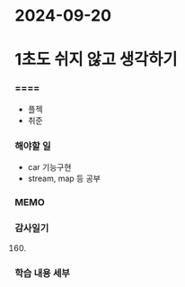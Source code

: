 # 2024-09-20

# 1초도 쉬지 않고 생각하기
### ====
- 플젝
- 취준

### 해야할 일
- car 기능구현
- stream, map 등 공부

### MEMO


### 감사일기
160. 





### 학습 내용 세부
